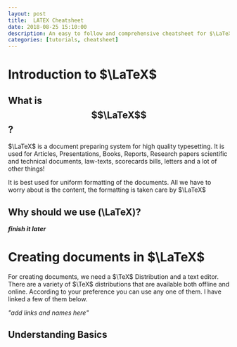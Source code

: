 ```yaml
---
layout: post
title:  LATEX Cheatsheet
date: 2018-08-25 15:10:00
description: An easy to follow and comprehensive cheatsheet for $\LaTeX$
categories: [tutorials, cheatsheet]
---
```


# **Introduction to $\LaTeX$**

## What is $$\LaTeX$$ ?

$\LaTeX$ is a document preparing system for high quality typesetting. It is used for Articles, Presentations, Books, Reports, Research papers scientific and technical documents, law-texts, scorecards bills, letters and a lot of other things!

It is best used for uniform formatting of the documents. All we have to worry about is the content, the formatting is taken care by $\LaTeX$

## Why should we use \(\LaTeX\)?

_**finish it later**_

# **Creating documents in $\LaTeX$**

For creating  documents, we need a $\TeX$ Distribution and a text editor. There are a variety of $\TeX$ distributions that are available both offline and online. According to your preference you can use any one of them. I have linked a few of them below.

*"add links and names here"*
## Understanding Basics


